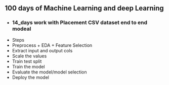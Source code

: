 ## 100 days of Machine Learning and deep Learning
- ### 14_days work with Placement CSV dataset end to end modeal 
-   Steps
-   Preprocess + EDA + Feature Selection
-   Extract input and output cols
-   Scale the values
-   Train test split
-   Train the model
-   Evaluate the model/model selection
-   Deploy the model